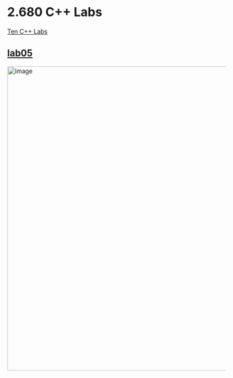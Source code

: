 # 2.680 C++ Labs

[Ten C++ Labs](https://oceanai.mit.edu/ivpman/pmwiki/pmwiki.php?n=Lab.HomePageCPP)

## [lab05](https://oceanai.mit.edu/ivpman/pmwiki/pmwiki.php?n=Lab.CPPClasses#section3.2)

<img width="699" alt="image" src="https://user-images.githubusercontent.com/16217256/172060720-61cdd29c-e1f8-4990-84fa-5f274e1ad31e.png">

